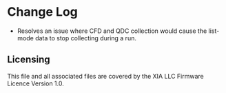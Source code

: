 # Change Log
* Resolves an issue where CFD and QDC collection would cause the list-mode data to stop collecting during a run.

## Licensing
This file and all associated files are covered by the XIA LLC Firmware Licence Version 1.0.